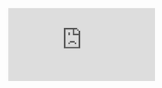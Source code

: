 <div class="resp-container">
<iframe src="https://docs.google.com/forms/d/e/1FAIpQLSf8t7ytC4vzxM2e6GEUtN_au28whzhE7YQ9ZE7-pkl3rMiTng/viewform?embedded=true" class="resp-iframe" frameborder="0" marginheight="0" marginwidth="0" allowfullscreen>Carregando…</iframe>
</div>